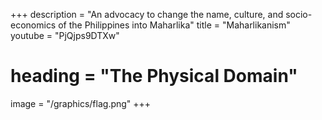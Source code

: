 +++
description = "An advocacy to change the name, culture, and socio-economics of the Philippines into Maharlika"
title       = "Maharlikanism"
youtube = "PjQjps9DTXw"
# heading = "The Physical Domain"
image = "/graphics/flag.png"
+++

